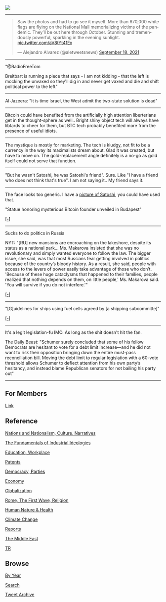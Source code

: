 <img src="https://drive.google.com/uc?export=view&id=1B2wf9R7AMH1d7Vw6e2mucLbIQ5NSjir7"/>

---

<blockquote class="twitter-tweet"><p lang="en" dir="ltr">Saw the photos and had to go see it myself. More than 670,000 white flags are flying on the National Mall memorializing victims of the pandemic. They’ll be out here through October. Stunning and tremendously powerful, sparkling in the evening sunlight. <a href="https://t.co/aV8tYt41Ex">pic.twitter.com/aV8tYt41Ex</a></p>&mdash; Alejandro Alvarez (@aletweetsnews) <a href="https://twitter.com/aletweetsnews/status/1439359038073020418?ref_src=twsrc%5Etfw">September 18, 2021</a></blockquote> <script async src="https://platform.twitter.com/widgets.js" charset="utf-8"></script>

---

"@RadioFreeTom

Breitbart is running a piece that says - I am not kidding - that the
left is mocking the unvaxed so they'll dig in and never get vaxed and
die and shift political power to the left"

---

Al Jazeera: "It is time Israel, the West admit the two-state solution is dead"

---

Bitcoin could have benefited from the artificially high attention
liberterians get in the thought-sphere as well.. Bright shiny object
tech will always have libtards to cheer for them, but BTC tech
probably benefited more from the presence of useful idiots.

---

The mystique is mostly for marketing. The tech is kludgy, not fit to
be a currency in the way its maximalists dream about. Glad it was
created, but have to move on. The gold-replacement angle definitely is
a no-go as gold itself could not serve that function.

---

"But he wasn't Satoshi, he was Satoshi's friend". Sure. Like "I have a
friend who does not think that's true". I am not saying it.. My friend says it.

---

The face looks too generic. I have a [picture of Satoshi](https://pbs.twimg.com/media/E_szmPgXIAMHAF8?format=jpg&name=small),
you could have used that.

"Statue honoring mysterious Bitcoin founder unveiled in Budapest"

[[-]](https://twitter.com/i/events/1438934163357372421)

---

Sucks to do politics in Russia

NYT: "[RU] new mansions are encroaching on the lakeshore, despite its
status as a national park... Ms. Makarova insisted that she was no
revolutionary and simply wanted everyone to follow the law. The bigger
issue, she said, was that most Russians fear getting involved in
politics because of the country’s bloody history. As a result, she
said, people with access to the levers of power easily take advantage
of those who don’t. 'Because of these huge cataclysms that happened to
their families, people realized that nothing depends on them, on
little people,' Ms. Makarova said. 'You will survive if you do not
interfere.'"

[[-]](https://www.nytimes.com/2021/09/16/world/europe/russia-election-vote-putin.html)

---

"[G]uidelines for ships using fuel cells agreed by [a shipping subcommitte]"

[[-]](http://bit.ly/3AkUtKs)

---

It's a legit legislation-fu IMO. As long as the shit doesn't hit the fan.

The Daily Beast: "Schumer surely concluded that some of his fellow
Democrats are hesitant to vote for a debt limit increase—and he did
not want to risk their opposition bringing down the entire must-pass
reconciliation bill. Moving the debt limit to regular legislation with
a 60-vote threshold allows Schumer to deflect attention from his own
party’s hesitancy, and instead blame Republican senators for not
bailing his party out"

---

## For Members

[Link](https://thirdwave-members.herokuapp.com)

## Reference

[Nations and Nationalism, Culture, Narratives](/2013/02/nations-and-nationalism.md)

[The Fundamentals of Industrial Ideologies](/2011/04/fundamentals-of-industrial-ideologies.md)

[Education, Workplace](2017/09/education-workplace.md)

[Patents](/2018/09/patents.md)

[Democracy, Parties](/2016/11/democracy.md)

[Economy](/2018/05/economy.md)

[Globalization](/2018/09/globalization.md)

[Rome, The First Wave, Religion](/2017/12/rome.md)

[Human Nature & Health](/2020/07/human-nature.md)

[Climate Change](/2018/12/climate.md)

[Reports](/2019/05/reports.md)

[The Middle East](/2019/07/middleeast.md)

[TR](../tr)

## Browse

[By Year](years.md)

[Search](search.html)

[Tweet Archive](/tweets/README.md)


